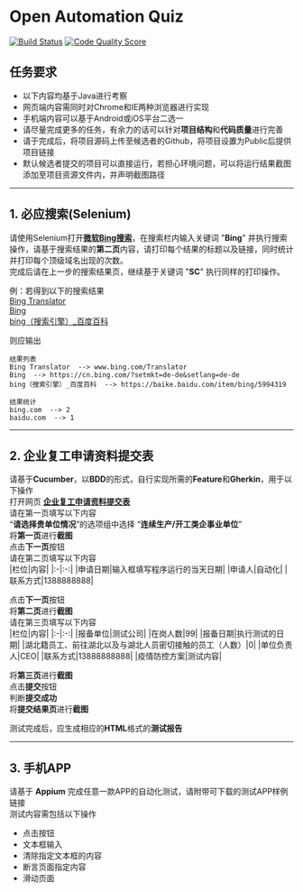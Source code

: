 # Open Automation Quiz
[![Build Status](https://github.com/alaahong/open_automation_quiz/workflows/CI/badge.svg)](https://github.com/alaahong/open_automation_quiz)
[![Code Quality Score](https://www.code-inspector.com/project/4050/score/svg)](https://www.code-inspector.com/project/4050/score/svg)

## 任务要求
* 以下内容均基于Java进行考察  
* 网页端内容需同时对Chrome和IE两种浏览器进行实现  
* 手机端内容可以基于Android或iOS平台二选一  
* 请尽量完成更多的任务，有余力的话可以针对**项目结构**和**代码质量**进行完善  
* 请于完成后，将项目源码上传至候选者的Github，将项目设置为Public后提供项目链接 
* 默认候选者提交的项目可以直接运行，若担心环境问题，可以将运行结果截图添加至项目资源文件内，并声明截图路径 

******
## 1. 必应搜索(Selenium)  

请使用Selenium打开[**微软Bing搜索**](https://cn.bing.com/)，在搜索栏内输入关键词 "**Bing**" 并执行搜索操作，请基于搜索结果的**第二页**内容，请打印每个结果的标题以及链接，同时统计并打印每个顶级域名出现的次数。  
完成后请在上一步的搜索结果页，继续基于关键词 "**SC**" 执行同样的打印操作。

 例：若得到以下的搜索结果   
 [Bing Translator](www.bing.com/Translator)   
 [Bing](https://cn.bing.com/?setmkt=de-de&setlang=de-de)   
 [bing（搜索引擎）_百度百科](https://baike.baidu.com/item/bing/5994319)   
 
 则应输出  
```   
结果列表  
Bing Translator  --> www.bing.com/Translator   
Bing  --> https://cn.bing.com/?setmkt=de-de&setlang=de-de    
bing（搜索引擎）_百度百科  --> https://baike.baidu.com/item/bing/5994319   

结果统计 
bing.com  --> 2
baidu.com  --> 1  
```
  ******
## 2. 企业复工申请资料提交表  

请基于**Cucumber**，以**BDD**的形式，自行实现所需的**Feature**和**Gherkin**，用于以下操作  
打开网页 [**企业复工申请资料提交表**](https://templates.jinshuju.net/detail/Dv9JPD)  
请在第一页填写以下内容  
“**请选择贵单位情况**”的选项组中选择 “**连续生产/开工类企事业单位**”  
将**第一页**进行**截图**  
点击**下一页**按钮  
请在第二页填写以下内容  
|栏位|内容|
|:-|:-:|
|申请日期|输入框填写程序运行的当天日期| 
|申请人|自动化| 
|联系方式|1388888888|    

点击**下一页**按钮  
将**第二页**进行**截图**  
请在第三页填写以下内容  
|栏位|内容|
|:-|:-:|
|报备单位|测试公司| 
|在岗人数|99| 
|报备日期|执行测试的日期| 
|湖北籍员工、前往湖北以及与湖北人员密切接触的员工（人数）|0| 
|单位负责人|CEO| 
|联系方式|13888888888| 
|疫情防控方案|测试内容|   

将**第三页**进行**截图**  
点击**提交**按钮  
判断**提交成功**  
将**提交结果页**进行**截图**  

测试完成后，应生成相应的**HTML**格式的**测试报告**  
  ******
  
## 3. 手机APP
请基于 **Appium**  完成任意一款APP的自动化测试，请附带可下载的测试APP样例链接  
测试内容需包括以下操作  
* 点击按钮
* 文本框输入
* 清除指定文本框的内容  
* 断言页面指定内容
* 滑动页面